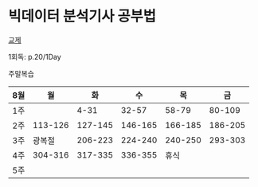 # 빅데이터 분석기사 공부법

[교제](https://www.datacampus.co.kr/book/book_view.jsp?id=3197&)

1회독: p.20/1Day

주말복습


8월|월|화|수|목|금
---|---|---|---|---|---|
1주| |4-31|32-57|58-79|80-109|
2주|113-126|127-145|146-165|166-185|186-205|
3주|광복절|206-223|224-240|240-250|293-303|
4주|304-316|317-335|336-355|휴식| |
5주| ||| | |
